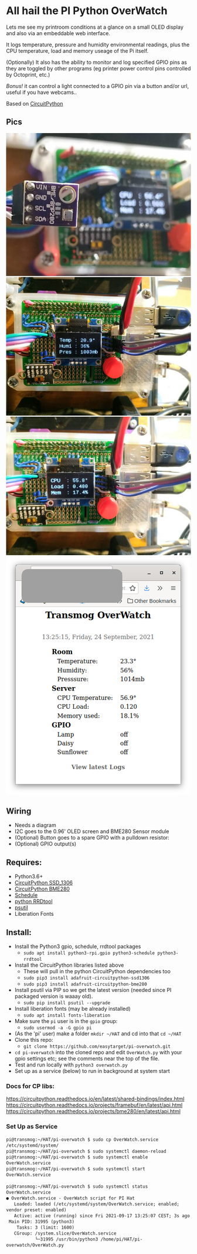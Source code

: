 # All hail the PI Python OverWatch

Lets me see my printroom conditions at a glance on a small OLED display and also via an embeddable web interface. 

It logs temperature, pressure and humidity environmental readings, plus the CPU temperature, load and memory useage of the Pi itself.

(Optionally) It also has the ability to monitor and log specified GPIO pins as they are toggled by other programs (eg printer power control pins controlled by Octoprint, etc.)

_Bonus!_ it can control a light connected to a GPIO pin via a button and/or url, useful if you have webcams..

Based on [CircuitPython](https://github.com/adafruit/circuitpython)

## Pics

![bme280](/docs/pihat-bme280-thumb.jpg)
![env](/docs/pihat-env-thumb.jpg)
![sys](/docs/pihat-sys-thumb.jpg)
![Web](/docs/WebDisplay.png)

## Wiring
* Needs a diagram
* I2C goes to the 0.96' OLED screen and BME280 Sensor module
* (Optional) Button goes to a spare GPIO with a pulldown resistor:
* (Optional) GPIO output(s)

## Requires:
* Python3.6+
* [CircuitPython SSD_1306](https://github.com/adafruit/Adafruit_CircuitPython_SSD1306)
* [CircuitPython BME280](https://github.com/adafruit/Adafruit_CircuitPython_BME280)
* [Schedule](https://github.com/dbader/schedule)
* [python RRDtool](https://pythonhosted.org/rrdtool/index.html)
* [psutil](https://psutil.readthedocs.io/en/latest/)
* Liberation Fonts

## Install:
* Install the Python3 gpio, schedule, rrdtool packages
  * `sudo apt install python3-rpi.gpio python3-schedule python3-rrdtool`
* Install the CircuitPython libraries listed above
  * These will pull in the python CircuitPython dependencies too
  * `sudo pip3 install adafruit-circuitpython-ssd1306`
  * `sudo pip3 install adafruit-circuitpython-bme280`
* Install psutil via PIP so we get the latest version (needed since PI packaged version is waaay old).
  * `sudo pip install psutil --upgrade`
* Install liberation fonts (may be already installed)
  * `sudo apt install fonts-liberation`
* Make sure the `pi` user is in the `gpio` group:
  * `sudo usermod -a -G gpio pi`
* (As the 'pi' user) make a folder `mkdir ~/HAT` and cd into that `cd ~/HAT` 
* Clone this repo:
  * `git clone https://github.com/easytarget/pi-overwatch.git`
* `cd pi-overwatch` into the cloned repo and edit `OverWatch.py` with your gpio settings etc; see the comments near the top of the file.
* Test and run locally with `python3 overwatch.py`
* Set up as a service (below) to run in background at system start

### Docs for CP libs:
https://circuitpython.readthedocs.io/en/latest/shared-bindings/index.html
https://circuitpython.readthedocs.io/projects/framebuf/en/latest/api.html
https://circuitpython.readthedocs.io/projects/bme280/en/latest/api.html

### Set Up as Service
```
pi@transmog:~/HAT/pi-overwatch $ sudo cp OverWatch.service /etc/systemd/system/
pi@transmog:~/HAT/pi-overwatch $ sudo systemctl daemon-reload
pi@transmog:~/HAT/pi-overwatch $ sudo systemctl enable OverWatch.service
pi@transmog:~/HAT/pi-overwatch $ sudo systemctl start OverWatch.service

pi@transmog:~/HAT/pi-overwatch $ sudo systemctl status OverWatch.service
● OverWatch.service - OverWatch script for PI Hat
   Loaded: loaded (/etc/systemd/system/OverWatch.service; enabled; vendor preset: enabled)
   Active: active (running) since Fri 2021-09-17 13:25:07 CEST; 3s ago
 Main PID: 31995 (python3)
    Tasks: 3 (limit: 1600)
   CGroup: /system.slice/OverWatch.service
           └─31995 /usr/bin/python3 /home/pi/HAT/pi-overwatch/OverWatch.py

```
